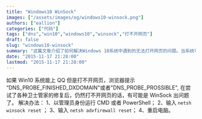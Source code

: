 ```yaml
---
title: "Windows10 WinSock"
images: ["/assets/images/og/windows10-winsock.png"]
authors: ["eallion"]
categories: ["代码"]
tags: ["dns","win10","windows10","winsock","打不开网页"]
draft: false
slug: "windows10-winsock"
summary: "这篇文章介绍了如何解决Windows 10系统中遇到的无法打开网页的问题。当系统可以正常使用QQ但无法打开网页时，可能是由于WinSock出现问题导致。文章提供了解决方法，即以管理员身份运行CMD或PowerShell，然后输入特定命令来重置WinSock和防火墙设置，最后重启电脑即可解决该问题。"
date: "2015-11-17 21:28:00"
lastmod: "2015-11-17 21:28:00"
---
```


如果 Win10 系统能上 QQ 但是打不开网页，浏览器提示 “DNS_PROBE_FINISHED_DXDOMAIN"或者"DNS_PROBE_PROSSIBLE", 在尝试了各种卫士管家的修复后，仍然打不开网页的话，有可能是 WinSock 出问题了。
解决办法：
1、以管理员身份运行 CMD 或者 PowerShell；
2、输入 `netsh winsock reset` ；
3、输入 `netsh advfirewall reset`；
4、重启电脑。
